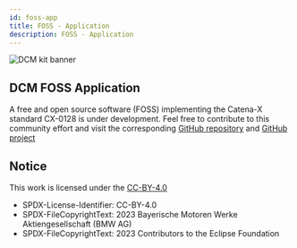 ```yaml
---
id: foss-app
title: FOSS - Application
description: FOSS - Application
---
```


![DCM kit banner](@site/static/img/kits/demand-and-capacity-management/demand-and-capacity-management-kit-logo.svg)

## DCM FOSS Application

A free and open source software (FOSS) implementing the Catena-X standard CX-0128 is under development. Feel free to contribute to this community effort and visit the corresponding [GitHub repository](https://github.com/eclipse-tractusx/demand-capacity-mgmt) and [GitHub project](https://github.com/orgs/eclipse-tractusx/projects/66)

## Notice

This work is licensed under the [CC-BY-4.0](https://creativecommons.org/licenses/by/4.0/legalcode)

- SPDX-License-Identifier: CC-BY-4.0
- SPDX-FileCopyrightText: 2023 Bayerische Motoren Werke Aktiengesellschaft (BMW AG)
- SPDX-FileCopyrightText: 2023 Contributors to the Eclipse Foundation
